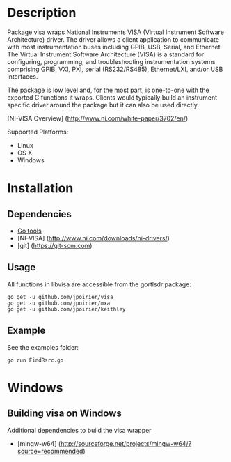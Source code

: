 Description
===========

Package visa wraps National Instruments VISA (Virtual Instrument Software Architecture) driver. The driver
allows a client application to communicate with most instrumentation buses including GPIB, USB, Serial, and Ethernet.
The Virtual Instrument Software Architecture (VISA) is a standard for configuring, programming, and troubleshooting
instrumentation systems comprising GPIB, VXI, PXI, serial (RS232/RS485), Ethernet/LXI, and/or USB interfaces.

The package is low level and, for the most part, is one-to-one with the
exported C functions it wraps. Clients would typically build an instrument
specific driver around the package but it can also be used directly.

[NI-VISA Overview] (http://www.ni.com/white-paper/3702/en/)

Supported Platforms:
* Linux
* OS X
* Windows


Installation
============

Dependencies
------------

* [Go tools](https://golang.org)
* [NI-VISA] (http://www.ni.com/downloads/ni-drivers/)
* [git] (https://git-scm.com)

Usage
-----

All functions in libvisa are accessible from the gortlsdr package:

    go get -u github.com/jpoirier/visa
    go get -u github.com/jpoirier/mxa
    go get -u github.com/jpoirier/keithley

Example
-------

See the examples folder:

    go run FindRsrc.go

Windows
=======

Building visa on Windows
------------------------

Additional dependencies to build the visa wrapper

* [mingw-w64] (http://sourceforge.net/projects/mingw-w64/?source=recommended)
